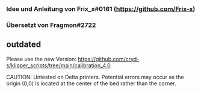 ### Idee und Anleitung von Frix_x#0161 (https://github.com/Frix-x) 
### Übersetzt von Fragmon#2722


## outdated

Please use the new Version:
https://github.com/cryd-s/klipper_scripts/tree/main/calibration_4.0

CAUTION:
Untested on Delta printers. Potential errors may occur as the origin (0,0) is located at the center of the bed rather than the corner.
